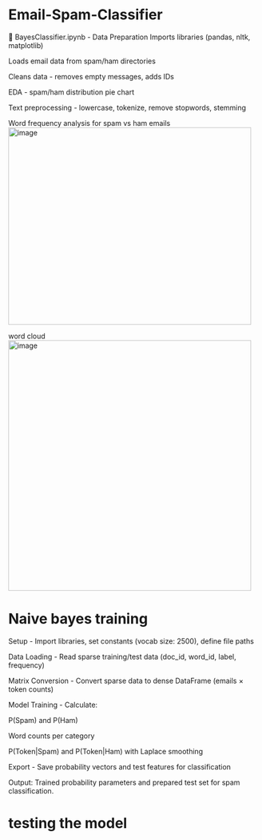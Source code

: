 # Email-Spam-Classifier
📁 BayesClassifier.ipynb - Data Preparation
Imports libraries (pandas, nltk, matplotlib)

Loads email data from spam/ham directories

Cleans data - removes empty messages, adds IDs

EDA - spam/ham distribution pie chart

Text preprocessing - lowercase, tokenize, remove stopwords, stemming

Word frequency analysis for spam vs ham emails<img width="486" height="394" alt="image" src="https://github.com/user-attachments/assets/5e075b49-1848-4dde-b320-fcc79f78d98b" />

word cloud
<img width="486" height="500" alt="image" src="https://github.com/user-attachments/assets/48b154c0-3671-4901-a472-bfd563492c99" />

# Naive bayes training
Setup - Import libraries, set constants (vocab size: 2500), define file paths

Data Loading - Read sparse training/test data (doc_id, word_id, label, frequency)

Matrix Conversion - Convert sparse data to dense DataFrame (emails × token counts)

Model Training - Calculate:

P(Spam) and P(Ham)

Word counts per category

P(Token|Spam) and P(Token|Ham) with Laplace smoothing

Export - Save probability vectors and test features for classification

Output: Trained probability parameters and prepared test set for spam classification.

# testing the model
